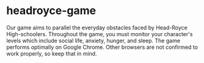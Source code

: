 # headroyce-game
Our game aims to parallel the everyday obstacles faced by Head-Royce High-schoolers. Throughout the game, you must monitor your character's levels which include social life, anxiety, hunger, and sleep. The game performs optimally on Google Chrome. Other browsers are not confirmed to work properly, so keep that in mind.
